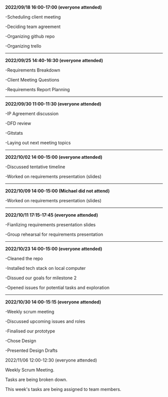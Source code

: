 **2022/09/18	16:00-17:00 (everyone attended)**

  -Scheduling client meeting
  
  -Deciding team agreement
  
  -Organizing github repo
  
  -Organizing trello
  
  ---

**2022/09/25	14:40-16:30 (everyone attended)**

  -Requirements Breakdown
  
  -Client Meeting Questions
  
  -Requirements Report Planning
  
  ---
  
**2022/09/30  11:00-11:30  (everyone attended)**

  -IP Agreement discussion
  
  -DFD review
  
  -Gitstats
  
  -Laying out next meeting topics
  
  ---
  
 **2022/10/02  14:00-15:00  (everyone attended)**
 
 -Discussed tentative timeline
 
 -Worked on requirements presentation (slides)
 
 ---
 
**2022/10/09	14:00-15:00 (Michael did not attend)**

-Worked on requirements presentation (slides)


 ---

 **2022/10/11  17:15-17:45  (everyone attended)**

 -Fianlizing requirements presentation slides

 -Group rehearsal for requirements presentation

 ---

 **2022/10/23	14:00-15:00 (everyone attended)**
 
-Cleaned the repo

-Installed tech stack on local computer

-Dissued our goals for milestone 2

-Opened issues for potential tasks and exploration 

---

 **2022/10/30	14:00-15:15 (everyone attended)**

-Weekly scrum meeting

-Discussed upcoming issues and roles

-Finalised our prototype

-Chose Design

-Presented Design Drafts


 2022/11/06	12:00-12:30 (everyone attended)

Weekly Scrum Meeting.

Tasks are being broken down.

This week's tasks are being assigned to team members.








